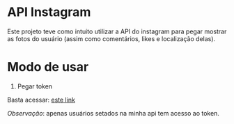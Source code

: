 # API Instagram
Este projeto teve como intuito utilizar a API do instagram para pegar mostrar as fotos do usuário (assim como comentários, likes e localização delas).


# Modo de usar
1. Pegar token

Basta acessar: [este link](https://api.instagram.com/oauth/authorize/?client_id=75c45ea7f8274cb68d4caf0ad1a5a07d&redirect_uri=https://victoreyer.tk/token.php&response_type=token)

*Observação*: apenas usuários setados na minha api tem acesso ao token.
